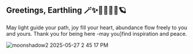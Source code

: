 ## Greetings, Earthling 🪄✨️🧝‍♀️🧝‍♂️🪐
<!--
**MoonShadowLov/Moonshadowlov** is a ✨ _Magical_ ✨ repository because it's not just a collection of files - it's a living, breathing world of creativity and innovation. Each line of code, every digital artwork, and all the shared ideas come together to create something truly enchanting. `README.md` (this file) appears on your GitHub profile.

Here is a glimpse of my current projects:

- 🔭 🪄✨️🧝‍♀️🧝‍♂️🪐🌿🌱🌌👽👾  I'm currently immersed in digital art creations and writing two books - one designed for kids, and the other strictly for adults. I'm always open to new projects that can fill my days with fresh adventures and inspiration!
- 🌱 Currently, I'm dedicating my learning energy to several exciting areas: digital art techniques, exploring new styles, mastering digital painting tools, and experimenting with animation to elevate my creative work.
- I’m eager to collaborate  on more AI projects and explore innovative ideas
- 🤔 I’m looking for partners with experience in artificial intelligence to brainstorm, develop, and launch innovative projects.
- 💬 Ask me about the inspiration behind my children's book and my adult writings, and the message I hope to share
- 📫 carinaisazao@gmail.com
- 😄 May this happen for the highest good of all involved.
- 🪄✨️🌌--> May light guide your path, joy fill your heart, abundance flow freely to you and yours. Thank you for being here -may you]find inspiration and peace.
![moonshadow2 2025-05-27 2 45 17 PM](https://github.com/user-attachments/assets/dfd631c0-cccb-4390-a741-456cb62b49a3)
